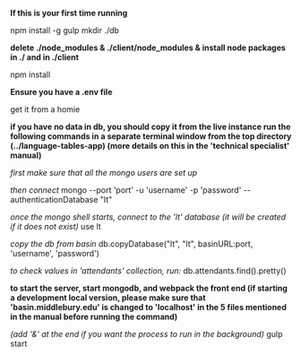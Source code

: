 **If this is your first time running**

  npm install -g gulp
  mkdir ./db

**delete ./node_modules & ./client/node_modules & install node
packages in ./ and in ./client**

  npm install

**Ensure you have a .env file**

  get it from a homie

**if you have no data in db, you should copy it from the live instance
run the following commands in a separate terminal window from the top
directory (../language-tables-app)
(more details on this in the 'technical specialist' manual)**

  *first make sure that all the mongo users are set up*

  *then connect*
  mongo --port 'port' -u 'username' -p 'password' --authenticationDatabase "lt"

  *once the mongo shell starts, connect to the 'lt' database
  (it will be created if it does not exist)*
  use lt

  *copy the db from basin*
  db.copyDatabase("lt", "lt", basinURL:port, 'username', 'password')

  *to check values in 'attendants' collection, run:*
  db.attendants.find().pretty()

**to start the server, start mongodb, and webpack the front end
(if starting a development local version, please make sure that
'basin.middlebury.edu' is changed to 'localhost' in the 5 files
mentioned in the manual before running the command)**

  *(add '&' at the end if you want the process to run in the background)*
  gulp start
